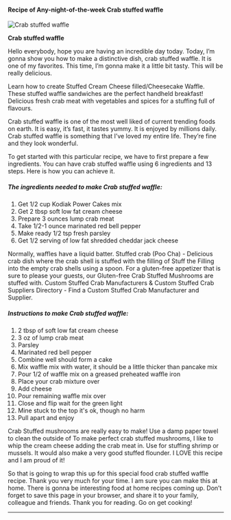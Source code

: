             

#### Recipe of Any-night-of-the-week Crab stuffed waffle

![Crab stuffed waffle](https://img-global.cpcdn.com/recipes/6621bac0bdf1278c/751x532cq70/crab-stuffed-waffle-recipe-main-photo.jpg)

**Crab stuffed waffle**

Hello everybody, hope you are having an incredible day today. Today, I’m gonna show you how to make a distinctive dish, crab stuffed waffle. It is one of my favorites. This time, I’m gonna make it a little bit tasty. This will be really delicious.

Learn how to create Stuffed Cream Cheese filled/Cheesecake Waffle. These stuffed waffle sandwiches are the perfect handheld breakfast! Delicious fresh crab meat with vegetables and spices for a stuffing full of flavours.

Crab stuffed waffle is one of the most well liked of current trending foods on earth. It is easy, it’s fast, it tastes yummy. It is enjoyed by millions daily. Crab stuffed waffle is something that I’ve loved my entire life. They’re fine and they look wonderful.

To get started with this particular recipe, we have to first prepare a few ingredients. You can have crab stuffed waffle using 6 ingredients and 13 steps. Here is how you can achieve it.

##### The ingredients needed to make Crab stuffed waffle:

1.  Get 1/2 cup Kodiak Power Cakes mix
2.  Get 2 tbsp soft low fat cream cheese
3.  Prepare 3 ounces lump crab meat
4.  Take 1/2-1 ounce marinated red bell pepper
5.  Make ready 1/2 tsp fresh parsley
6.  Get 1/2 serving of low fat shredded cheddar jack cheese

Normally, waffles have a liquid batter. Stuffed crab (Poo Cha) - Delicious crab dish where the crab shell is stuffed with the filling of Stuff the Filling into the empty crab shells using a spoon. For a gluten-free appetizer that is sure to please your guests, our Gluten-free Crab Stuffed Mushrooms are stuffed with. Custom Stuffed Crab Manufacturers & Custom Stuffed Crab Suppliers Directory - Find a Custom Stuffed Crab Manufacturer and Supplier.

##### Instructions to make Crab stuffed waffle:

1.  2 tbsp of soft low fat cream cheese
2.  3 oz of lump crab meat
3.  Parsley
4.  Marinated red bell pepper
5.  Combine well should form a cake
6.  Mix waffle mix with water, it should be a little thicker than pancake mix
7.  Pour 1/2 of waffle mix on a greased preheated waffle iron
8.  Place your crab mixture over
9.  Add cheese
10.  Pour remaining waffle mix over
11.  Close and flip wait for the green light
12.  Mine stuck to the top it's ok, though no harm
13.  Pull apart and enjoy

Crab Stuffed mushrooms are really easy to make! Use a damp paper towel to clean the outside of To make perfect crab stuffed mushrooms, I like to whip the cream cheese adding the crab meat in. Use for stuffing shrimp or mussels. It would also make a very good stuffed flounder. I LOVE this recipe and I am proud of it!

So that is going to wrap this up for this special food crab stuffed waffle recipe. Thank you very much for your time. I am sure you can make this at home. There is gonna be interesting food at home recipes coming up. Don’t forget to save this page in your browser, and share it to your family, colleague and friends. Thank you for reading. Go on get cooking!

* * *
